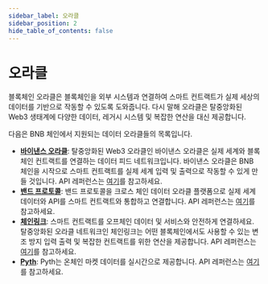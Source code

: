 ```yaml
---
sidebar_label: 오라클
sidebar_position: 2
hide_table_of_contents: false
---
```


# 오라클
블록체인 오라클은 블록체인을 외부 시스템과 연결하여 스마트 컨트랙트가 실제 세상의 데이터를 기반으로 작동할 수 있도록 도와줍니다. 다시 말해 오라클은 탈중앙화된 Web3 생태계에 다양한 데이터, 레거시 시스템 및 복잡한 연산을 대신 제공합니다.

다음은 BNB 체인에서 지원되는 데이터 오라클들의 목록입니다.

- [**바이낸스 오라클**](https://oracle.binance.com/): 탈중앙화된 Web3 오라클인 바이낸스 오라클은 실제 세계와 블록체인 컨트랙트를 연결하는 데이터 피드 네트워크입니다. 바이낸스 오라클은 BNB 체인을 시작으로 스마트 컨트랙트를 실제 세계 입력 및 출력으로 작동할 수 있게 만들 것입니다. API 레퍼런스는 [여기](https://oracle.binance.com/docs)를 참고하세요.
- [**밴드 프로토콜**](https://bandprotocol.com/): 밴드 프로토콜을 크로스 체인 데이터 오라클 플랫폼으로 실제 세계 데이터와 API를 스마트 컨트랙트와 통합하고 연결합니다. API 레퍼런스는 [여기](https://docs.bandchain.org/)를 참고하세요.
- [**체인링크**](https://chain.link/): 스마트 컨트랙트를 오프체인 데이터 및 서비스와 안전하게 연결하세요. 탈중앙화된 오라클 네트워크인 체인링크는 어떤 블록체인에서도 사용할 수 있는 변조 방지 입력 출력 및 복잡한 컨트랙트를 위한 연산을 제공합니다. API 레퍼런스는 [여기](https://docs.chain.link/)를 참고하세요.
- [**Pyth**](https://pyth.network/): Pyth는 온체인 마켓 데이터를 실시간으로 제공합니다. API 레퍼런스는 [여기](https://pyth.network/developers)를 참고하세요.
